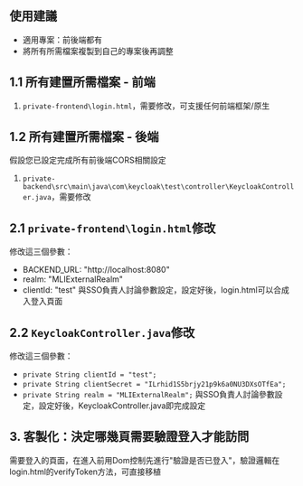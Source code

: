 ## 使用建議
- 適用專案：前後端都有
- 將所有所需檔案複製到自己的專案後再調整

## 1.1 所有建置所需檔案 - 前端
1. `private-frontend\login.html`，需要修改，可支援任何前端框架/原生

## 1.2 所有建置所需檔案 - 後端
假設您已設定完成所有前後端CORS相關設定
1. `private-backend\src\main\java\com\keycloak\test\controller\KeycloakController.java`，需要修改

## 2.1 `private-frontend\login.html`修改
修改這三個參數：
- BACKEND_URL: "http://localhost:8080"
- realm: "MLIExternalRealm"
- clientId: "test"
與SSO負責人討論參數設定，設定好後，login.html可以合成入登入頁面

## 2.2 `KeycloakController.java`修改
修改這三個參數：
- `private String clientId = "test";`
- `private String clientSecret = "ILrhid1S5brjy21p9k6a0NU3DXsOTfEa";`
- `private String realm = "MLIExternalRealm";`
與SSO負責人討論參數設定，設定好後，KeycloakController.java即完成設定

## 3. 客製化：決定哪幾頁需要驗證登入才能訪問
需要登入的頁面，在進入前用Dom控制先進行"驗證是否已登入"，驗證邏輯在login.html的verifyToken方法，可直接移植

